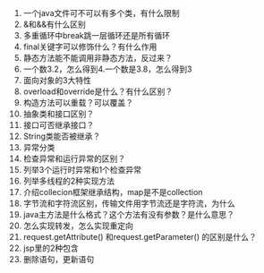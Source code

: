 1. 一个java文件可不可以有多个类，有什么限制
2. &和&&有什么区别
3. 多重循环中break跳一层循环还是所有循环
4. final关键字可以修饰什么？有什么作用
5. 静态方法能不能调用非静态方法，反过来？
6. 一个数3.2，怎么得到4.一个数是3.8，怎么得到3
7. 面向对象的3大特性
8. overload和override是什么？有什么区别？
9. 构造方法可以重载？可以覆盖？
10. 抽象类和接口区别？
11. 接口可否继承接口？
12. String类能否被继承？
13. 异常分类
14. 检查异常和运行异常的区别？
15. 列举3个运行时异常和1个检查异常
16. 列举多线程的2种实现方法
17. 介绍collecion框架继承结构，map是不是collection
18. 字节流和字符流区别，传输文件用字节流还是字符流，为什么
19. java主方法是什么格式？这个方法有没有参数？是什么意思？
20. 怎么实现转发，怎么实现重定向
21. request.getAttribute() 和request.getParameter() 的区别是什么？
22. jsp里的2种包含
21. 删除语句，更新语句

